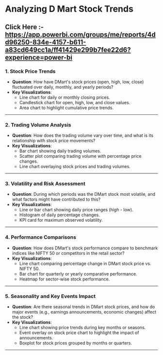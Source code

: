 # Analyzing D Mart Stock Trends
 ## Click Here :- https://app.powerbi.com/groups/me/reports/4dd96250-834e-4157-b611-a83cd649cc1a/ff41429e299b7fee22d6?experience=power-bi
### 1. **Stock Price Trends**
   - **Question**: How have DMart's stock prices (open, high, low, close) fluctuated over daily, monthly, and yearly periods?  
   - **Key Visualizations**:  
     - Line chart for daily or monthly closing prices.  
     - Candlestick chart for open, high, low, and close values.  
     - Area chart to highlight cumulative price trends.  

---

### 2. **Trading Volume Analysis**
   - **Question**: How does the trading volume vary over time, and what is its relationship with stock price movements?  
   - **Key Visualizations**:  
     - Bar chart showing daily trading volumes.  
     - Scatter plot comparing trading volume with percentage price changes.  
     - Line chart overlaying stock prices and trading volumes.  

---

### 3. **Volatility and Risk Assessment**
   - **Question**: During which periods was the DMart stock most volatile, and what factors might have contributed to this?  
   - **Key Visualizations**:  
     - Line or bar chart showing daily price ranges (high - low).  
     - Histogram of daily percentage changes.  
     - KPI card for maximum observed volatility.  

---

### 4. **Performance Comparisons**
   - **Question**: How does DMart's stock performance compare to benchmark indices like NIFTY 50 or competitors in the retail sector?  
   - **Key Visualizations**:  
     - Line chart comparing percentage change in DMart stock price vs. NIFTY 50.  
     - Bar chart for quarterly or yearly comparative performance.  
     - Heatmap for sector-wise stock performance.  

---

### 5. **Seasonality and Key Events Impact**
   - **Question**: Are there seasonal trends in DMart stock prices, and how do major events (e.g., earnings announcements, economic changes) affect the stock?  
   - **Key Visualizations**:  
     - Line chart showing price trends during key months or seasons.  
     - Event overlay on stock price chart to highlight the impact of announcements.  
     - Boxplot for stock prices grouped by months or quarters.  

---
